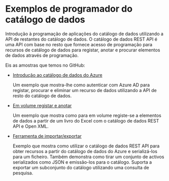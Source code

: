 <properties
    pageTitle="Exemplos de programador do catálogo de dados | Microsoft Azure"
    description="Este artigo fornece uma descrição geral das amostras programador disponíveis para o catálogo de dados REST API."
    services="data-catalog"
    documentationCenter=""
    authors="spelluru"
    manager="jhubbard"
    editor=""
    tags=""/>
<tags
    ms.service="data-catalog"
    ms.devlang="NA"
    ms.topic="article"
    ms.tgt_pltfrm="NA"
    ms.workload="data-catalog"
    ms.date="09/06/2016"
    ms.author="spelluru"/>


# <a name="data-catalog-developer-samples"></a>Exemplos de programador do catálogo de dados
Introdução à programação de aplicações do catálogo de dados utilizando a API de restantes do catálogo de dados. O catálogo de dados REST API é uma API com base no resto que fornece acesso de programação para recursos de catálogo de dados para registar, anotar e procurar elementos de dados através de programação.

Eis as amostras que temos no GitHub:

- [Introdução ao catálogo de dados do Azure](https://azure.microsoft.com/documentation/samples/data-catalog-dotnet-get-started/)

  Um exemplo que mostra-lhe como autenticar com Azure AD para registar, procurar e eliminar um recurso de dados utilizando a API de resto do catálogo de dados.

- [Em volume registar e anotar](https://azure.microsoft.com/documentation/samples/data-catalog-dotnet-excel-register-data-assets/)

  Um exemplo que mostra como para em volume registe-se a elementos de dados a partir de um livro do Excel com o catálogo de dados REST API e Open XML.

- [Ferramenta de importar/exportar](https://azure.microsoft.com/documentation/samples/data-catalog-dotnet-import-export/)

  Exemplo que mostra como utilizar o catálogo de dados REST API para obter recursos a partir do catálogo de dados do Azure e serializá-los para um ficheiro. Também demonstra como tirar um conjunto de activos serializados como JSON e emissão-los para o catálogo. Suporta a exportar um subconjunto do catálogo utilizando uma consulta de pesquisa.
